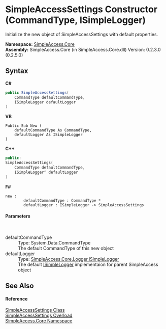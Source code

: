 # SimpleAccessSettings Constructor (CommandType, ISimpleLogger)
 

Initialize the new object of SimpleAccessSettings with default properties.

**Namespace:**&nbsp;<a href="a16105b5-9ef0-1333-33d4-5a00c99c3614">SimpleAccess.Core</a><br />**Assembly:**&nbsp;SimpleAccess.Core (in SimpleAccess.Core.dll) Version: 0.2.3.0 (0.2.5.0)

## Syntax

**C#**<br />
``` C#
public SimpleAccessSettings(
	CommandType defaultCommandType,
	ISimpleLogger defaultLogger
)
```

**VB**<br />
``` VB
Public Sub New ( 
	defaultCommandType As CommandType,
	defaultLogger As ISimpleLogger
)
```

**C++**<br />
``` C++
public:
SimpleAccessSettings(
	CommandType defaultCommandType, 
	ISimpleLogger^ defaultLogger
)
```

**F#**<br />
``` F#
new : 
        defaultCommandType : CommandType * 
        defaultLogger : ISimpleLogger -> SimpleAccessSettings
```


#### Parameters
&nbsp;<dl><dt>defaultCommandType</dt><dd>Type: System.Data.CommandType<br />The default CommandType of this new object</dd><dt>defaultLogger</dt><dd>Type: <a href="996d6010-ca3a-a104-5e7d-54aae67f3973">SimpleAccess.Core.Logger.ISimpleLogger</a><br />The default <a href="996d6010-ca3a-a104-5e7d-54aae67f3973">ISimpleLogger</a> implementaion for parent SimpleAccess object</dd></dl>

## See Also


#### Reference
<a href="43f972b4-e83c-53c8-a130-8b815b2375b7">SimpleAccessSettings Class</a><br /><a href="388c6fa2-ca35-834b-ee6b-1c96e795ae11">SimpleAccessSettings Overload</a><br /><a href="a16105b5-9ef0-1333-33d4-5a00c99c3614">SimpleAccess.Core Namespace</a><br />